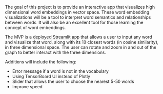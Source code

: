 The goal of this project is to provide an interactive app that visualizes high dimensional word embeddings in vector space. These word embedding visualizations will be a tool to interpret word semantics and relationships between words. It will also be an excellent tool for those learning the concept of word embeddings. 

The MVP is a [deployed Streamlit app](https://share.streamlit.io/katereiss/visual-word-embeddings/main/streamlit_test.py) that allows a user to input any word and visualize that word, along with its 10 closest words (in cosine similarity), in three dimensional space. The user can rotate and zoom in and out of the graph to better interact with the three dimensions.

Additions will include the following:
- Error message if a word is not in the vocabulary
- Using TensorBoard UI instead of Plotly 
- Slider that allows the user to choose the nearest 5-50 words
- Improve speed



